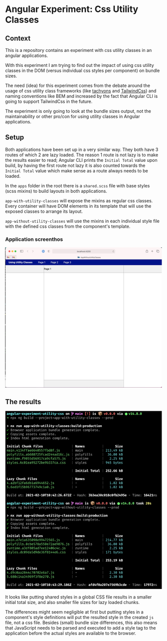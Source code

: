 # Angular Experiment: Css Utility Classes

## Context

This is a repository contains an experiment with css utility classes in an angular applications.

With this experiment I am trying to find out the impact of using css utility classes in the DOM (versus individual css styles per component) on bundle sizes.

The need (idea) for this experiment comes from the debate around the usage of css utility class frameworks (like [tachyons](https://tachyons.io) and [TailwindCss](https://tailwindcss.com)) and naming conventions like BEM and
increased by the fact that Angular CLI is going to support TailwindCss in the future.

The experiment is only going to look at the bundle sizes output, not the maintainability or other pro/con for using utility classes in Angular applications. 

## Setup

Both applications have been set up in a very similar way. They both have 3 routes of which 2 are lazy loaded.
The reason 1 route is not lazy is to make the results easier to read; Angular CLI prints the `Initial Total` value upon build, by having the first route not lazy it is 
also counted towards the `Initial Total` value which make sense as a route always needs to be loaded.

In the `apps` folder in the root there is a `shared.scss` file with base styles (scss mixins) to build layouts in both applications.

`app-with-utility-classes` will expose the mixins as regular css classes. Every container will have DOM elements in its template that will use the exposed classes to arrange its layout.

`app-without-utility-classes` will use the mixins in each individual style file with the defined css classes from the component's template. 

### Application screenthos

![Screenshot of the application in the browser](./application.jpg)

## The results

![Commandline output from application builds](./results.jpg)

It looks like putting shared styles in a global CSS file results in a smaller initial total size, and also smaller file sizes for lazy loaded chunks.

The differences might seem negligible at first but putting styles in a component's style definitions will put the resulted style in the created `js` file, not a css file.
Besides (small) bundle size differences, this also means that JavaScript needs to be parsed and executed to add a style tag to the application before the actual styles are available to the browser.



